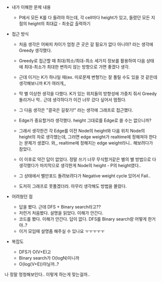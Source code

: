 * 내가 이해한 문제 내용
  * P에서 모든 K를 다 들려야 하는데, 각 cell마다 height가 있고, 들렸던 모든 지점의 height의 최대값 - 최솟값 출력하기

* 접근 방식
  * 처음 생각은 어짜피 차이가 엄청 큰 곳은 갈 필요가 없다 아니야? 라는 생각에 Greedy 생각했다.
  * Greedy로 접근할 때 최대/최소/최대-최소 세가지 정보를 활용하여 다음 상태에 최대-최소가 최대한 변하지 않는 방향으로 가면 좋겠다 생각.
  * 근데 이거는 K가 하나일 때(ex. 미로문제 변형?)는 잘 풀릴 수도 있을 것 같은데 생각해보니까 K가 여러개,,
  * 막 별 이상한 생각을 다했다. K가 있는 위치들의 방향성에 가중치 줘서 Greedy 돌리거나 막.. 근데 생각하다가 이건 너무 갔다 싶어서 멈췄다.
  
  * 그 다음 생각은 "결국은 길찾기!" 라는 생각에 그래프로 접근했다.
  * Edge가 중요할거라 생각했다. height 그대로를 Edge로 쓸 수는 없으니까?
  * 그래서 생각한건 각 Edge를 이전 Node의 height와 다음 위치 Node의 height의 차로 생각했는데, 그러면 edge weight가 realtime에 정해져야 한다는 문제가 생겼다. 와,, realtime에 정해지는 edge weight라니.. 해보려다가 참았다. 
  * 이 이후로 약간 답이 없었다. 정말 쓰기 너무 무식할거같은 별의 별 방법으로 다 생각했다가 마지막으로 생각한게 Node의 height - P의 height였다..
  * 그 상태에서 벨만포드 돌려보려다가 Negative weight cycle 있어서 Fail..
  
  * 도저히 그래프로 못풀겠더라. 아무리 생각해도 방법을 몰랐다.
  
* 어려웠던 점
  * 답을 봤다. 근데 DFS + Binary search라고??
  * 저런거 처음봤다. 설명을 읽었다. 이해가 안간다.
  * 코드를 봤다. 이해가 안간다. 답이 없다. DFS를 Binary search랑 어떻게 한거야..?
  * 이거 모임때 설명좀 해주실 수 있나요 ㅜㅜㅜㅜㅜ
  
* 복잡도
  * DFS가 O(V+E)고
  * Binary search가 O(logN)이니까
  * O(log(V+E))아닐까..?

나 정말 멍청해보인다.. 이렇게 하는게 맞는걸까..
